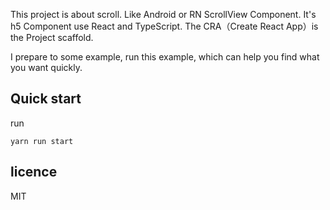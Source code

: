 This project is about scroll. Like Android or RN ScrollView Component. It's h5 Component use React and TypeScript. The CRA（Create React App）is the Project scaffold.

I prepare to some example, run this example, which can help you find what you want quickly.

## Quick start

run

```
yarn run start
```

## licence

MIT

